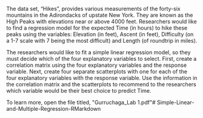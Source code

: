 The data set, “Hikes”, provides various measurements of the forty-six mountains in the Adirondacks of upstate New York. They are known as the High Peaks with elevations near or above 4000 feet. Researchers would like to find a regression model for the expected Time (in hours) to hike these peaks using the variables: Elevation (in feet), Ascent (in feet), Difficulty (on a 1-7 scale with 7 being the most difficult) and Length (of roundtrip in miles).

The researchers would like to fit a simple linear regression model, so they must decide which of the four explanatory variables to select. First, create a correlation matrix using the four explanatory variables and the response variable. Next, create four separate scatterplots with one for each of the four explanatory variables with the response variable. Use the information in the correlation matrix and the scatterplots to recommend to the researchers which variable would be their best choice to predict Time. 

To learn more, open the file titled, "Gurruchaga_Lab 1.pdf"# Simple-Linear-and-Multiple-Regression-RMarkdown
